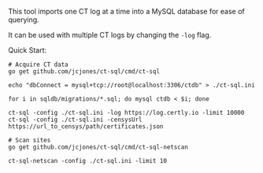 This tool imports one CT log at a time into a MySQL database for ease of querying.

It can be used with multiple CT logs by changing the `-log` flag.

Quick Start:
```
# Acquire CT data
go get github.com/jcjones/ct-sql/cmd/ct-sql

echo "dbConnect = mysql+tcp://root@localhost:3306/ctdb" > ./ct-sql.ini

for i in sqldb/migrations/*.sql; do mysql ctdb < $i; done

ct-sql -config ./ct-sql.ini -log https://log.certly.io -limit 10000
ct-sql -config ./ct-sql.ini -censysUrl https://url_to_censys/path/certificates.json

# Scan sites
go get github.com/jcjones/ct-sql/cmd/ct-sql-netscan

ct-sql-netscan -config ./ct-sql.ini -limit 10
```
